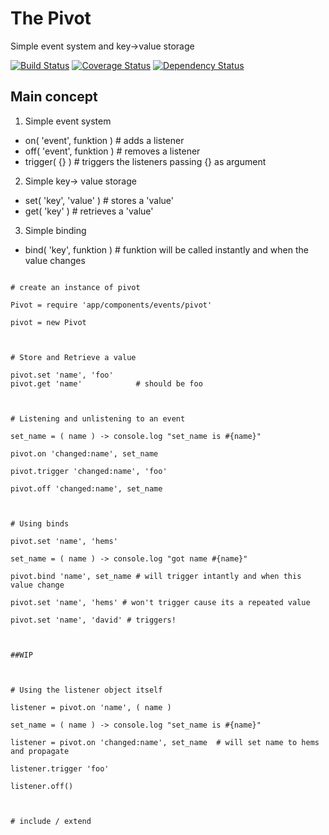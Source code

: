 # The Pivot

Simple event system and key->value storage


[![Build Status](https://travis-ci.org/theoricus/the-model.png?branch=master)](https://travis-ci.org/theoricus/the-model) [![Coverage Status](https://coveralls.io/repos/theoricus/the-model/badge.png)](https://coveralls.io/r/theoricus/the-model) [![Dependency Status](https://gemnasium.com/theoricus/the-model.png)](https://gemnasium.com/theoricus/the-model)

<!-- Uncomment this block after first public release in NPM
[![NPM version](https://badge.fury.io/js/theoricus.png)](http://badge.fury.io/js/theoricus)
-->

## Main concept

 1. Simple event system
  - on( 'event', funktion )  # adds a listener
  - off( 'event', funktion ) # removes a listener
  - trigger( {} )            # triggers the listeners passing {} as argument

 2. Simple key-> value storage
  - set( 'key', 'value' )    # stores a 'value'
  - get( 'key' )             # retrieves a 'value'

 3. Simple binding
  - bind( 'key', funktion )  # funktion will be called instantly and when the value changes

```

# create an instance of pivot

Pivot = require 'app/components/events/pivot'

pivot = new Pivot



# Store and Retrieve a value

pivot.set 'name', 'foo'
pivot.get 'name' 			# should be foo



# Listening and unlistening to an event

set_name = ( name ) -> console.log "set_name is #{name}"

pivot.on 'changed:name', set_name

pivot.trigger 'changed:name', 'foo'

pivot.off 'changed:name', set_name



# Using binds

pivot.set 'name', 'hems'

set_name = ( name ) -> console.log "got name #{name}"

pivot.bind 'name', set_name # will trigger intantly and when this value change

pivot.set 'name', 'hems' # won't trigger cause its a repeated value

pivot.set 'name', 'david' # triggers!



##WIP



# Using the listener object itself

listener = pivot.on 'name', ( name )

set_name = ( name ) -> console.log "set_name is #{name}"

listener = pivot.on 'changed:name', set_name  # will set name to hems and propagate

listener.trigger 'foo'

listener.off()



# include / extend

```
#
